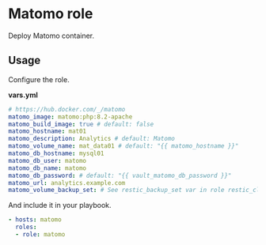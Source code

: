 # Matomo role

Deploy Matomo container.

## Usage

Configure the role.

**vars.yml**

```yml
# https://hub.docker.com/_/matomo
matomo_image: matomo:php:8.2-apache
matomo_build_image: true # default: false
matomo_hostname: mat01
matomo_description: Analytics # default: Matomo
matomo_volume_name: mat_data01 # default: "{{ matomo_hostname }}"
matomo_db_hostname: mysql01
matomo_db_user: matomo
matomo_db_name: matomo
matomo_db_password: # default: "{{ vault_matomo_db_password }}"
matomo_url: analytics.example.com
matomo_volume_backup_set: # See restic_backup_set var in role restic_client
```

And include it in your playbook.

```yml
- hosts: matomo
  roles:
  - role: matomo
```

